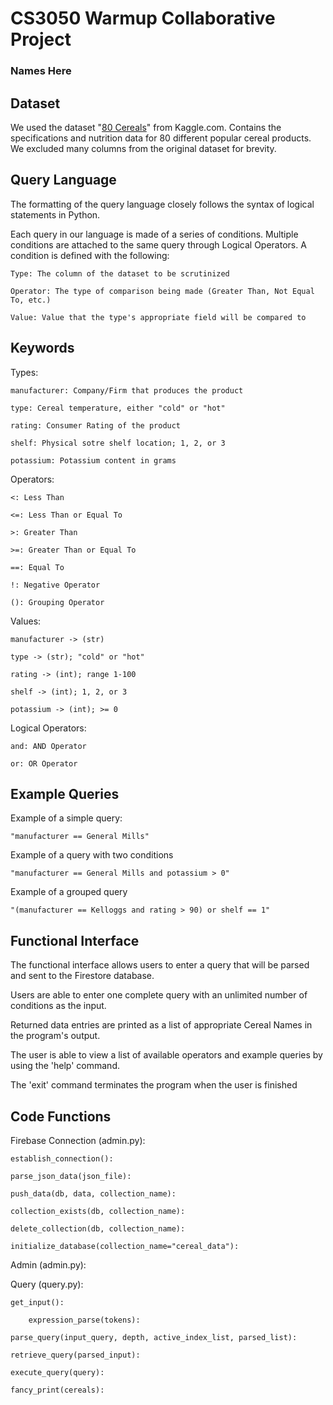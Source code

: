 # CS3050 Warmup Collaborative Project
### Names Here

## Dataset
We used the dataset "[80 Cereals](https://www.kaggle.com/datasets/crawford/80-cereals)" from Kaggle.com. Contains the specifications and nutrition data for 80 different popular cereal products. We excluded many columns from the original dataset for brevity.

## Query Language
The formatting of the query language closely follows the syntax of logical statements in Python.

Each query in our language is made of a series of conditions. Multiple conditions are attached to the same query through Logical Operators. A condition is defined with the following:
    
    Type: The column of the dataset to be scrutinized
    
    Operator: The type of comparison being made (Greater Than, Not Equal To, etc.)
    
    Value: Value that the type's appropriate field will be compared to

## Keywords
Types:
    
    manufacturer: Company/Firm that produces the product
    
    type: Cereal temperature, either "cold" or "hot"
    
    rating: Consumer Rating of the product
    
    shelf: Physical sotre shelf location; 1, 2, or 3
    
    potassium: Potassium content in grams

Operators:
    
    <: Less Than
    
    <=: Less Than or Equal To
    
    >: Greater Than
    
    >=: Greater Than or Equal To
    
    ==: Equal To
    
    !: Negative Operator
    
    (): Grouping Operator

Values:
    
    manufacturer -> (str)
    
    type -> (str); "cold" or "hot"
    
    rating -> (int); range 1-100
    
    shelf -> (int); 1, 2, or 3
    
    potassium -> (int); >= 0

Logical Operators:
    
    and: AND Operator
    
    or: OR Operator

## Example Queries
Example of a simple query:

    "manufacturer == General Mills"

Example of a query with two conditions

    "manufacturer == General Mills and potassium > 0"

Example of a grouped query

    "(manufacturer == Kelloggs and rating > 90) or shelf == 1"


## Functional Interface
The functional interface allows users to enter a query that will be parsed and sent to the Firestore database.

Users are able to enter one complete query with an unlimited number of conditions as the input. 

Returned data entries are printed as a list of appropriate Cereal Names in the program's output.

The user is able to view a list of available operators and example queries by using the 'help' command. 

The 'exit' command terminates the program when the user is finished

## Code Functions
Firebase Connection (admin.py):

    establish_connection():

    parse_json_data(json_file):

    push_data(db, data, collection_name):

    collection_exists(db, collection_name):

    delete_collection(db, collection_name):

    initialize_database(collection_name="cereal_data"):

Admin (admin.py):

Query (query.py):

    get_input():

        expression_parse(tokens):

    parse_query(input_query, depth, active_index_list, parsed_list):

    retrieve_query(parsed_input):

    execute_query(query):

    fancy_print(cereals):
